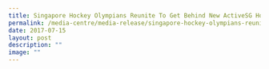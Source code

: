 ```yaml
---
title: Singapore Hockey Olympians Reunite To Get Behind New ActiveSG Hockey Academy
permalink: /media-centre/media-release/singapore-hockey-olympians-reunite-to-get-behind-new-activesg-hockey/
date: 2017-07-15
layout: post
description: ""
image: ""
---
```

